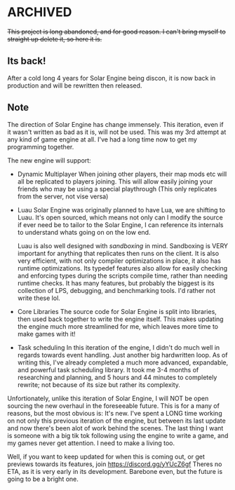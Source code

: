 # ARCHIVED
~~This project is long abandoned, and for good reason. I can't bring myself to straight up delete it, so here it is.~~

## Its back!
After a cold long 4 years for Solar Engine being discon, it is now back in production and will be rewritten then released.

## Note
The direction of Solar Engine has change immensely. This iteration, even if it wasn't written as bad as it is, will not be used.
This was my 3rd attempt at any kind of game engine at all. I've had a long time now to get my programming together.

The new engine will support:
  - Dynamic Multiplayer
    When joining other players, their map mods etc will all be replicated to players joining.
    This will allow easily joining your friends who may be using a special playthrough (This only replicates from the server, not vise versa)

  - Luau
    Solar Engine was originally planned to have Lua, we are shifting to Luau.
    It's open sourced, which means not only can I modify the source if ever need be to tailor to the Solar Engine,
    I can reference its internals to understand whats going on on the low end.

    Luau is also well designed with *sandboxing* in mind. Sandboxing is VERY important for anything that replicates then runs on the client.
    It is also very efficient, with not only compiler optimizations in place, it also has runtime optimizations.
    Its typedef features also allow for easily checking and enforcing types during the scripts compile time, rather than needing runtime checks.
    It has many features, but probably the biggest is its collection of LPS, debugging, and benchmarking tools. I'd rather not write these lol.

  - Core Libraries
    The source code for Solar Engine is split into libraries, then used back together to write the engine itself.
    This makes updating the engine much more streamlined for me, which leaves more time to make games with it!
    
  - Task scheduling
    In this iteration of the engine, I didn't do much well in regards towards event handling. Just another big hardwritten loop.
    As of writing this, I've already completed a much more advanced, expandable, and powerful task scheduling library.
    It took me 3-4 months of researching and planning, and 5 hours and 44 minutes to completely rewrite; not because of its size but rather its complexity.

Unfortionately, unlike this iteration of Solar Engine, I will NOT be open sourcing the new overhaul in the foreseeable future.
This is for a many of reasons, but the most obvious is: It's new.
I've spent a LONG time working on not only this previous iteration of the engine, but between its last update and now there's been alot of work behind the scenes.
The last thing I want is someone with a big tik tok following using the engine to write a game, and my games never get attention. I need to make a living too.

Well, if you want to keep updated for when this is coming out, or get previews towards its features, join https://discord.gg/yYUcZ6gf
Theres no ETA, as it is very early in its development. Barebone even, but the future is going to be a bright one.
